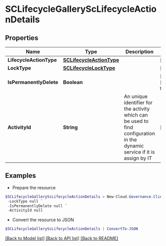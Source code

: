 # SCLifecycleGalleryScLifecycleActionDetails
## Properties

Name | Type | Description | Notes
------------ | ------------- | ------------- | -------------
**LifecycleActionType** | [**SCLifecycleActionType**](SCLifecycleActionType.md) |  | [optional] 
**LockType** | [**SCLifecycleLockType**](SCLifecycleLockType.md) |  | [optional] 
**IsPermanentlyDelete** | **Boolean** |  | [optional] [default to $false]
**ActivityId** | **String** | An unique identifier for the activity which can be used to find configuration in the dynamic service if it is assign by IT | [optional] 

## Examples

- Prepare the resource
```powershell
$SCLifecycleGalleryScLifecycleActionDetails = New-Cloud.Governance.ClientSCLifecycleGalleryScLifecycleActionDetails  -LifecycleActionType null `
 -LockType null `
 -IsPermanentlyDelete null `
 -ActivityId null
```

- Convert the resource to JSON
```powershell
$SCLifecycleGalleryScLifecycleActionDetails | ConvertTo-JSON
```

[[Back to Model list]](../README.md#documentation-for-models) [[Back to API list]](../README.md#documentation-for-api-endpoints) [[Back to README]](../README.md)

